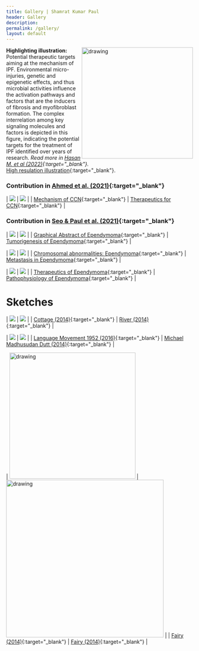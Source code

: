 ```yaml
---
title: Gallery | Shamrat Kumar Paul
header: Gallery
description:
permalink: /gallery/
layout: default
---
```


<img align="right" src="/assets/images/ipf/ipf.png" alt="drawing" style="width:300px;"/> **Highlighting illustration:** Potential therapeutic targets aiming at the mechanism of IPF. Environmental micro-injuries, genetic and epigenetic effects, and thus microbial activities influence the activation pathways and factors that are the inducers of fibrosis and myofibroblast formation. The complex interrelation among key signaling molecules and factors is depicted in this figure, indicating the potential targets for the treatment of IPF identified over years of research. *Read more in [Hasan M. et al (2022)](https://www.mdpi.com/1420-3049/27/5/1481){:target="\_blank"}.* <br>
[High resulation illustration](/assets/images/ipf/ipf.png){:target="\_blank"}.

<style>
td, th {
   border: none!important;
}
</style>

### Contribution in  [Ahmed et al. (2021)](https://www.mdpi.com/1718-7729/28/6/417){:target="\_blank"}

| ![](/assets/images/ccn/mechanismccn-aug11.svg) | ![](/assets/images/ccn/therapeutics-oct15.svg)    |
| [Mechanism of CCN](/assets/images/ccn/mechanismccn-aug11.jpg){:target="\_blank"}                               | [Therapeutics for CCN](/assets/images/ccn/ccn-therapeutics-oct15.jpg){:target="\_blank"}                               |


### Contribution in  [Seo & Paul et al. (2021)](https://www.mdpi.com/2072-6694/13/13/3221){:target="\_blank"}

| ![](/assets/images/ependymoma/00-ependymoma-abstract.svg)               | ![](/assets/images/ependymoma/01-tumorigenesis-of-ependymal-cell.svg)    |
| [Graphical Abstract of Ependymoma](/assets/images/ependymoma/00-ependymoma-abstract.svg){:target="\_blank"}                                          | [Tumorigenesis of Ependymoma](/assets/images/ependymoma/01-tumorigenesis-of-ependymal-cell.svg){:target="\_blank"}                               |



| ![](/assets/images/ependymoma/02-Chromosomal-abnormalities-in-ependymoma.svg)               | ![](/assets/images/ependymoma/03-Metastasis-of-ependymoma.svg)    |
| [Chromosomal abnormalities: Ependymoma](/assets/images/ependymoma/02-Chromosomal-abnormalities-in-ependymoma.svg){:target="\_blank"}                                                         | [Metastasis in Ependymoma](/assets/images/ependymoma/03-Metastasis-of-ependymoma.svg){:target="\_blank"}                             |



| ![](/assets/images/ependymoma/04-Possible-therapeutic-approaches.svg)               | ![](/assets/images/ependymoma/05-Pathophysiology-of-ependymoma.svg)    |
| [Therapeutics of Ependymoma](/assets/images/ependymoma/04-Possible-therapeutic-approaches.svg){:target="\_blank"}                                                           | [Pathophysiology of Ependymoma](/assets/images/ependymoma/05-Pathophysiology-of-ependymoma.svg){:target="\_blank"}                            |


# Sketches

| ![](/assets/images/sketch/cottege.jpg)               | ![](/assets/images/sketch/river.jpg)    |
| [Cottage (2014)](/assets/images/sketch/cottege.jpg){:target="\_blank"}                                                           | [River (2014)](/assets/images/sketch/river.jpg){:target="\_blank"}                            |


| ![](/assets/images/sketch/language.PNG)              | ![](/assets/images/sketch/michael.PNG)    |
| [Language Movement 1952 (2016)](/assets/images/sketch/cottege.jpg){:target="\_blank"}                                                           | [Michael Madhusudan Dutt (2014)](/assets/images/sketch/michael.PNG){:target="\_blank"}                            |


| <img src="/assets/images/sketch/1-fairy.jpg" alt="drawing" style="width:340px;"/>               | <img src="/assets/images/sketch/2-fairy.jpg" alt="drawing" style="width:425px;"/>    |
| [Fairy (2014)](/assets/images/sketch/1-fairy.jpg){:target="\_blank"}                                                           | [Fairy (2014)](/assets/images/sketch/2-fairy.jpg){:target="\_blank"}                            |





